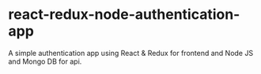 # react-redux-node-authentication-app
A simple authentication app using React &amp; Redux  for frontend and Node JS and Mongo DB for api.
